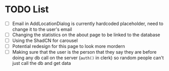 # TODO List

- [ ] Email in AddLocationDialog is currently hardcoded placeholder, need to change it to the user's email
- [ ] Changing the statistics on the about page to be linked to the database
- [ ] Using the ShadCN for carousel
- [ ] Potential redesign for this page to look more mordern
- [ ] Making sure that the user is the person that they say they are before doing any db call on the server (`auth()` in clerk) so random people can't just call the db and get data
